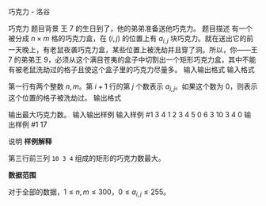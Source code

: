 



巧克力 - 洛谷














巧克力
题目背景
王 7 的生日到了，他的弟弟准备送他巧克力。
题目描述
有一个被分成 $n\times m$ 格的巧克力盒，在 $(i,j)$ 的位置上有 $a_{i,j}$ 块巧克力。就在送出它的前一天晚上，有老鼠夜袭巧克力盒，某些位置上被洗劫并且穿了洞。所以，你——王 7 的弟弟王 9，必须从这个满目苍夷的盒子中切割出一个矩形巧克力盒，其中不能有被老鼠洗劫过的格子且使这个盒子里的巧克力尽量多。
输入输出格式
输入格式

第一行有两个整数 $n,m$。第 $i+1$ 行的第 $j$ 个数表示 $a_{i,j}$。如果这个数为 $0$，则表示这个位置的格子被洗劫过。
输出格式

输出最大巧克力数。
输入输出样例
输入样例 #1
3 4
1 2 3 4
5 0 6 3
10 3 4 0
输出样例 #1
17

说明
**样例解释**

第三行前三列 `10 3 4` 组成的矩形的巧克力数最大。

**数据范围**

对于全部的数据，$1\le n,m\le 300$，$0\le a_{i,j} \le 255$。






